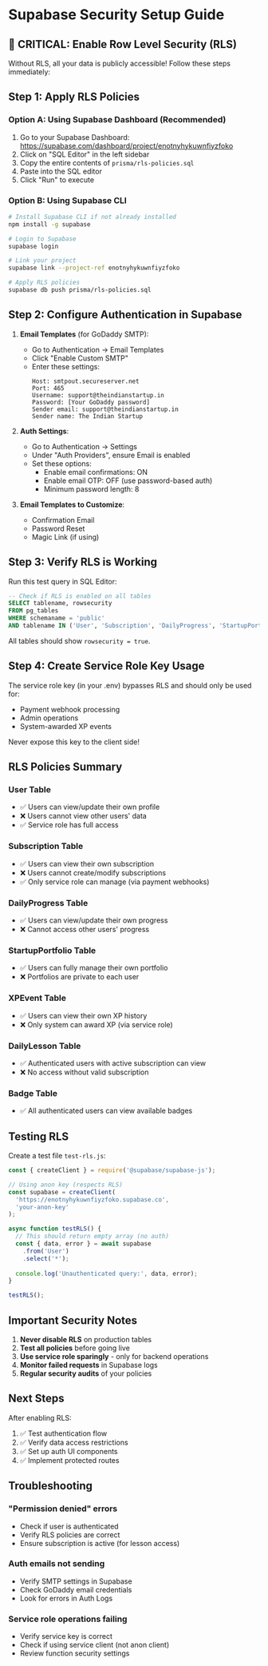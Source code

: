 # Supabase Security Setup Guide

## 🚨 CRITICAL: Enable Row Level Security (RLS)

Without RLS, all your data is publicly accessible! Follow these steps immediately:

## Step 1: Apply RLS Policies

### Option A: Using Supabase Dashboard (Recommended)

1. Go to your Supabase Dashboard: https://supabase.com/dashboard/project/enotnyhykuwnfiyzfoko
2. Click on "SQL Editor" in the left sidebar
3. Copy the entire contents of `prisma/rls-policies.sql`
4. Paste into the SQL editor
5. Click "Run" to execute

### Option B: Using Supabase CLI

```bash
# Install Supabase CLI if not already installed
npm install -g supabase

# Login to Supabase
supabase login

# Link your project
supabase link --project-ref enotnyhykuwnfiyzfoko

# Apply RLS policies
supabase db push prisma/rls-policies.sql
```

## Step 2: Configure Authentication in Supabase

1. **Email Templates** (for GoDaddy SMTP):
   - Go to Authentication → Email Templates
   - Click "Enable Custom SMTP"
   - Enter these settings:
     ```
     Host: smtpout.secureserver.net
     Port: 465
     Username: support@theindianstartup.in
     Password: [Your GoDaddy password]
     Sender email: support@theindianstartup.in
     Sender name: The Indian Startup
     ```

2. **Auth Settings**:
   - Go to Authentication → Settings
   - Under "Auth Providers", ensure Email is enabled
   - Set these options:
     - Enable email confirmations: ON
     - Enable email OTP: OFF (use password-based auth)
     - Minimum password length: 8

3. **Email Templates to Customize**:
   - Confirmation Email
   - Password Reset
   - Magic Link (if using)

## Step 3: Verify RLS is Working

Run this test query in SQL Editor:

```sql
-- Check if RLS is enabled on all tables
SELECT tablename, rowsecurity 
FROM pg_tables 
WHERE schemaname = 'public' 
AND tablename IN ('User', 'Subscription', 'DailyProgress', 'StartupPortfolio', 'XPEvent', 'DailyLesson', 'Badge');
```

All tables should show `rowsecurity = true`.

## Step 4: Create Service Role Key Usage

The service role key (in your .env) bypasses RLS and should only be used for:
- Payment webhook processing
- Admin operations
- System-awarded XP events

Never expose this key to the client side!

## RLS Policies Summary

### User Table
- ✅ Users can view/update their own profile
- ❌ Users cannot view other users' data
- ✅ Service role has full access

### Subscription Table
- ✅ Users can view their own subscription
- ❌ Users cannot create/modify subscriptions
- ✅ Only service role can manage (via payment webhooks)

### DailyProgress Table
- ✅ Users can view/update their own progress
- ❌ Cannot access other users' progress

### StartupPortfolio Table
- ✅ Users can fully manage their own portfolio
- ❌ Portfolios are private to each user

### XPEvent Table
- ✅ Users can view their own XP history
- ❌ Only system can award XP (via service role)

### DailyLesson Table
- ✅ Authenticated users with active subscription can view
- ❌ No access without valid subscription

### Badge Table
- ✅ All authenticated users can view available badges

## Testing RLS

Create a test file `test-rls.js`:

```javascript
const { createClient } = require('@supabase/supabase-js');

// Using anon key (respects RLS)
const supabase = createClient(
  'https://enotnyhykuwnfiyzfoko.supabase.co',
  'your-anon-key'
);

async function testRLS() {
  // This should return empty array (no auth)
  const { data, error } = await supabase
    .from('User')
    .select('*');
    
  console.log('Unauthenticated query:', data, error);
}

testRLS();
```

## Important Security Notes

1. **Never disable RLS** on production tables
2. **Test all policies** before going live
3. **Use service role sparingly** - only for backend operations
4. **Monitor failed requests** in Supabase logs
5. **Regular security audits** of your policies

## Next Steps

After enabling RLS:
1. ✅ Test authentication flow
2. ✅ Verify data access restrictions
3. ✅ Set up auth UI components
4. ✅ Implement protected routes

## Troubleshooting

### "Permission denied" errors
- Check if user is authenticated
- Verify RLS policies are correct
- Ensure subscription is active (for lesson access)

### Auth emails not sending
- Verify SMTP settings in Supabase
- Check GoDaddy email credentials
- Look for errors in Auth Logs

### Service role operations failing
- Verify service key is correct
- Check if using service client (not anon client)
- Review function security settings
